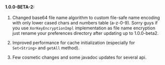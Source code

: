 #### 1.0.0-BETA-2:

1. Changed base64 file name algorithm to custom file-safe name encoding
with only lower cased chars and numbers table (a-z-0-9). Sorry guys if you use 
`XorKeyEncryptionImpl` implementation as file name encryption just rename your
preferences directory after updating up to 1.0.0-beta2.

2. Improved performance for cache initialization (especially for `Set<String>`
and `getAll` method).

3. Few cosmetic changes and some javadoc updates for several api.